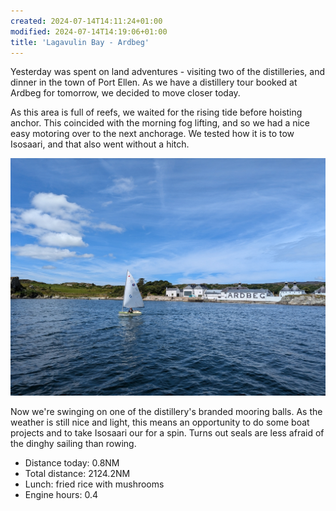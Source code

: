 ```yaml
---
created: 2024-07-14T14:11:24+01:00
modified: 2024-07-14T14:19:06+01:00
title: 'Lagavulin Bay - Ardbeg'
---
```


Yesterday was spent on land adventures - visiting  two of the distilleries, and dinner in the town of Port Ellen. As we have a distillery tour booked at Ardbeg for tomorrow, we decided to move closer today.

As this area is full of reefs, we waited for the rising tide before hoisting anchor. This coincided with the morning fog lifting, and so we had a nice easy motoring over to the next anchorage. We tested how it is to tow Isosaari, and that also went without a hitch.

![Image](../2024/3a5b500c1076d5bb5d867aa2d645f722.jpg) 

Now we're swinging on one of the distillery's branded mooring balls. As the weather is still nice and light, this means an opportunity to do some boat projects and to take Isosaari our for a spin. Turns out seals are less afraid of the dinghy sailing than rowing.

* Distance today: 0.8NM
* Total distance: 2124.2NM
* Lunch: fried rice with mushrooms
* Engine hours: 0.4
